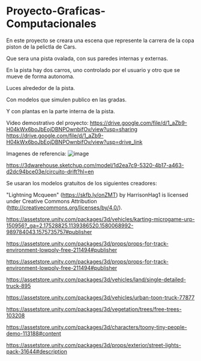 # Proyecto-Graficas-Computacionales

En este proyecto se creara una escena que represente la carrera de la copa piston de la pelictla de Cars.

Que sera una pista ovalada, con sus paredes internas y externas.

En la pista hay dos carros, uno controlado por el usuario y otro que se mueve de forma autonoma.

Luces alrededor de la pista.

Con modelos que simulen publico en las gradas.

Y con plantas en la parte interna de la pista.

Video demostrativo del proyecto:
https://drive.google.com/file/d/1_aZb9-H04kWx6boJbEojDBNPOwnbifOv/view?usp=sharing
https://drive.google.com/file/d/1_aZb9-H04kWx6boJbEojDBNPOwnbifOv/view?usp=drive_link

Imagenes de referencia:
![image](https://github.com/LBanda/Proyecto-Graficas-Computacionales/assets/25189471/3bd79a50-17c4-49bb-88ab-6fa1b2e7d59f)

https://3dwarehouse.sketchup.com/model/1d2ea7c9-5320-4b17-a463-d2dc94bce03e/circuito-drift?hl=en



Se usaran los modelos gratuitos de los siguientes creadores:

"Lightning Mcqueen" (https://skfb.ly/onZMT) by HarrisonHag1 is licensed under Creative Commons Attribution (http://creativecommons.org/licenses/by/4.0/).

https://assetstore.unity.com/packages/3d/vehicles/karting-microgame-urp-150956?_ga=2.17528825.1139386520.1580068992-989784043.1575735757#publisher

https://assetstore.unity.com/packages/3d/props/props-for-track-environment-lowpoly-free-211494#publisher

https://assetstore.unity.com/packages/3d/props/props-for-track-environment-lowpoly-free-211494#publisher

https://assetstore.unity.com/packages/3d/vehicles/land/single-detailed-truck-895

https://assetstore.unity.com/packages/3d/vehicles/urban-toon-truck-77877

https://assetstore.unity.com/packages/3d/vegetation/trees/free-trees-103208

https://assetstore.unity.com/packages/3d/characters/toony-tiny-people-demo-113188#content

https://assetstore.unity.com/packages/3d/props/exterior/street-lights-pack-31644#description



